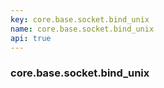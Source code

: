 ```yaml
---
key: core.base.socket.bind_unix
name: core.base.socket.bind_unix
api: true
---
```


### core.base.socket.bind_unix
